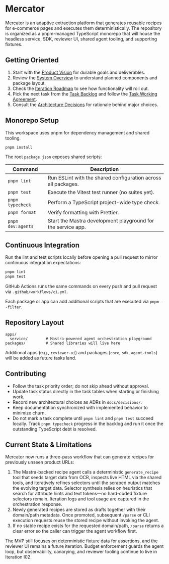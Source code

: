# Mercator

Mercator is an adaptive extraction platform that generates reusable recipes for e-commerce pages and executes them deterministically. The repository is organized as a pnpm-managed TypeScript monorepo that will house the headless service, SDK, reviewer UI, shared agent tooling, and supporting fixtures.

## Getting Oriented

1. Start with the [Product Vision](docs/product/vision.md) for durable goals and deliverables.
2. Review the [System Overview](docs/architecture/system-overview.md) to understand planned components and package layout.
3. Check the [Iteration Roadmap](docs/plan/iterations.md) to see how functionality will roll out.
4. Pick the next task from the [Task Backlog](docs/tasks/index.md) and follow the [Task Working Agreement](docs/tasks/README.md).
5. Consult the [Architecture Decisions](docs/decisions/README.md) for rationale behind major choices.

## Monorepo Setup

This workspace uses pnpm for dependency management and shared tooling.

```bash
pnpm install
```

The root `package.json` exposes shared scripts:

| Command | Description |
|---------|-------------|
| `pnpm lint` | Run ESLint with the shared configuration across all packages. |
| `pnpm test` | Execute the Vitest test runner (no suites yet). |
| `pnpm typecheck` | Perform a TypeScript project-wide type check. |
| `pnpm format` | Verify formatting with Prettier. |
| `pnpm dev:agents` | Start the Mastra development playground for the service app. |

## Continuous Integration

Run the lint and test scripts locally before opening a pull request to mirror continuous integration expectations:

```bash
pnpm lint
pnpm test
```

GitHub Actions runs the same commands on every push and pull request via `.github/workflows/ci.yml`.

Each package or app can add additional scripts that are executed via `pnpm --filter`.

## Repository Layout

```
apps/
  service/        # Mastra-powered agent orchestration playground
packages/         # Shared libraries will live here
```

Additional apps (e.g., `reviewer-ui`) and packages (`core`, `sdk`, `agent-tools`) will be added as future tasks land.

## Contributing

- Follow the task priority order; do not skip ahead without approval.
- Update task status directly in the task tables when starting or finishing work.
- Record new architectural choices as ADRs in `docs/decisions/`.
- Keep documentation synchronized with implemented behavior to minimize churn.
- Do not mark a task complete until `pnpm lint` and `pnpm test` succeed locally. Track `pnpm typecheck` progress in the backlog and run it once the outstanding TypeScript debt is resolved.

## Current State & Limitations

Mercator now runs a three-pass workflow that can generate recipes for previously unseen product URLs:

1. The Mastra-backed recipe agent calls a deterministic `generate_recipe` tool that seeds target data from OCR, inspects live HTML via the shared tools, and iteratively refines selectors until the scraped output matches the evolving target data. Selector synthesis relies on heuristics that search for attribute hints and text tokens—no hard-coded fixture selectors remain. Iteration logs and tool usage are captured in the orchestration response.
2. Newly generated recipes are stored as drafts together with their domain/path metadata. Once promoted, subsequent `/parse` or CLI execution requests reuse the stored recipe without invoking the agent.
3. If no stable recipe exists for the requested domain/path, `/parse` returns a clear error so the caller can trigger the agent workflow first.

The MVP still focuses on deterministic fixture data for assertions, and the reviewer UI remains a future iteration. Budget enforcement guards the agent loop, but observability, canarying, and reviewer tooling continue to live in Iteration I02.
